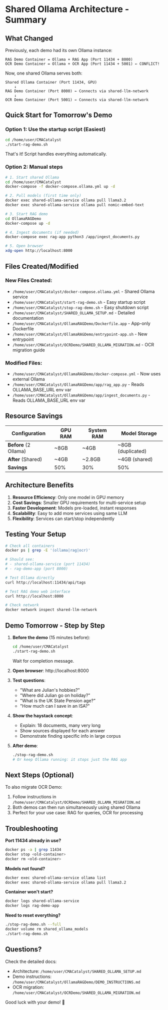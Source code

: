 # Shared Ollama Architecture - Summary

## What Changed

Previously, each demo had its own Ollama instance:
```
RAG Demo Container = Ollama + RAG App (Port 11434 + 8000)
OCR Demo Container = Ollama + OCR App (Port 11434 + 5001) ← CONFLICT!
```

Now, one shared Ollama serves both:
```
Shared Ollama Container (Port 11434, GPU)
    ↓
RAG Demo Container (Port 8000) ← Connects via shared-llm-network
    ↓
OCR Demo Container (Port 5001) ← Connects via shared-llm-network
```

## Quick Start for Tomorrow's Demo

### Option 1: Use the startup script (Easiest)

```bash
cd /home/user/CMACatalyst
./start-rag-demo.sh
```

That's it! Script handles everything automatically.

### Option 2: Manual steps

```bash
# 1. Start shared Ollama
cd /home/user/CMACatalyst
docker-compose -f docker-compose.ollama.yml up -d

# 2. Pull models (first time only)
docker exec shared-ollama-service ollama pull llama3.2
docker exec shared-ollama-service ollama pull nomic-embed-text

# 3. Start RAG demo
cd OllamaRAGDemo
docker-compose up -d

# 4. Ingest documents (if needed)
docker-compose exec rag-app python3 /app/ingest_documents.py

# 5. Open browser
xdg-open http://localhost:8000
```

## Files Created/Modified

### New Files Created:
- `/home/user/CMACatalyst/docker-compose.ollama.yml` - Shared Ollama service
- `/home/user/CMACatalyst/start-rag-demo.sh` - Easy startup script
- `/home/user/CMACatalyst/stop-rag-demo.sh` - Easy shutdown script
- `/home/user/CMACatalyst/SHARED_OLLAMA_SETUP.md` - Detailed documentation
- `/home/user/CMACatalyst/OllamaRAGDemo/Dockerfile.app` - App-only Dockerfile
- `/home/user/CMACatalyst/OllamaRAGDemo/entrypoint-app.sh` - New entrypoint
- `/home/user/CMACatalyst/OCRDemo/SHARED_OLLAMA_MIGRATION.md` - OCR migration guide

### Modified Files:
- `/home/user/CMACatalyst/OllamaRAGDemo/docker-compose.yml` - Now uses external Ollama
- `/home/user/CMACatalyst/OllamaRAGDemo/app/rag_app.py` - Reads OLLAMA_BASE_URL env var
- `/home/user/CMACatalyst/OllamaRAGDemo/app/ingest_documents.py` - Reads OLLAMA_BASE_URL env var

## Resource Savings

| Configuration | GPU RAM | System RAM | Model Storage |
|---------------|---------|------------|---------------|
| **Before** (2 Ollama) | ~8GB | ~4GB | ~8GB (duplicated) |
| **After** (Shared) | ~4GB | ~2.8GB | ~4GB (shared) |
| **Savings** | 50% | 30% | 50% |

## Architecture Benefits

1. **Resource Efficiency**: Only one model in GPU memory
2. **Cost Savings**: Smaller GPU requirements for multi-service setup
3. **Faster Development**: Models pre-loaded, instant responses
4. **Scalability**: Easy to add more services using same LLM
5. **Flexibility**: Services can start/stop independently

## Testing Your Setup

```bash
# Check all containers
docker ps | grep -E '(ollama|rag|ocr)'

# Should see:
# - shared-ollama-service (port 11434)
# - rag-demo-app (port 8000)

# Test Ollama directly
curl http://localhost:11434/api/tags

# Test RAG demo web interface
curl http://localhost:8000

# Check network
docker network inspect shared-llm-network
```

## Demo Tomorrow - Step by Step

1. **Before the demo** (15 minutes before):
   ```bash
   cd /home/user/CMACatalyst
   ./start-rag-demo.sh
   ```
   Wait for completion message.

2. **Open browser**: http://localhost:8000

3. **Test questions**:
   - "What are Julian's hobbies?"
   - "Where did Julian go on holiday?"
   - "What is the UK State Pension age?"
   - "How much can I save in an ISA?"

4. **Show the haystack concept**:
   - Explain: 18 documents, many very long
   - Show sources displayed for each answer
   - Demonstrate finding specific info in large corpus

5. **After demo**:
   ```bash
   ./stop-rag-demo.sh
   # Or keep Ollama running: it stops just the RAG app
   ```

## Next Steps (Optional)

To also migrate OCR Demo:
1. Follow instructions in `/home/user/CMACatalyst/OCRDemo/SHARED_OLLAMA_MIGRATION.md`
2. Both demos can then run simultaneously using shared Ollama
3. Perfect for your use case: RAG for queries, OCR for processing

## Troubleshooting

**Port 11434 already in use?**
```bash
docker ps -a | grep 11434
docker stop <old-container>
docker rm <old-container>
```

**Models not found?**
```bash
docker exec shared-ollama-service ollama list
docker exec shared-ollama-service ollama pull llama3.2
```

**Container won't start?**
```bash
docker logs shared-ollama-service
docker logs rag-demo-app
```

**Need to reset everything?**
```bash
./stop-rag-demo.sh --full
docker volume rm shared_ollama_models
./start-rag-demo.sh
```

## Questions?

Check the detailed docs:
- Architecture: `/home/user/CMACatalyst/SHARED_OLLAMA_SETUP.md`
- Demo instructions: `/home/user/CMACatalyst/OllamaRAGDemo/DEMO_INSTRUCTIONS.md`
- OCR migration: `/home/user/CMACatalyst/OCRDemo/SHARED_OLLAMA_MIGRATION.md`

Good luck with your demo! 🎉
